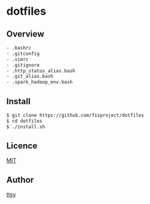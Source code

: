 dotfiles
====

## Overview
```bash
- .bashrc
- .gitconfig
- .vimrc
- .gitignore
- .http_status_alias.bash
- .git_alias.bash
- .spark_hadoop_env.bash
```

## Install
```bash
$ git clone https://github.com/fisproject/dotfiles
$ cd dotfiles
$ ./install.sh
```

## Licence
[MIT](http://opensource.org/licenses/MIT)

## Author
[ttsy](https://github.com/fisproject)
